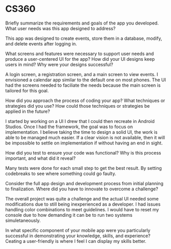 # CS360

Briefly summarize the requirements and goals of the app you developed. What user needs was this app designed to address?

This app was designed to create events, store them in a database, modify, and delete events after logging in. 


What screens and features were necessary to support user needs and produce a user-centered UI for the app? How did your UI designs keep users in mind? Why were your designs successful?

A login screen, a registration screen, and a main screen to view events. I envisioned a calendar app similar to the default one on most phones. The UI had the screens needed to faciliate 
the needs because the main screen is tailored for this goal. 


How did you approach the process of coding your app? What techniques or strategies did you use? How could those techniques or strategies be applied in the future?

I started by working on a UI I drew that I could then recreate in Android Studios. Once I had the framework, the goal was to focus on implementation. I believe taking the time to design a solid UI, the work is able to be managed much easier. If a clear vision is not available, then it will be impossible to settle on implementation if without having an end in sight. 

How did you test to ensure your code was functional? Why is this process important, and what did it reveal?

Many tests were done for each small step to get the best result. By setting codebreaks to see where something could go faulty. 

Consider the full app design and development process from initial planning to finalization. Where did you have to innovate to overcome a challenge?

The overall project was quite a challenge and the actual UI needed some modifications due to still being inexperienced as a developer. I had issues handling color combinations to meet guidelines.
I would have to reset my console due to how demanding it can be to run two systems simuletaneously. 

In what specific component of your mobile app were you particularly successful in demonstrating your knowledge, skills, and experience?
Ceating a user-friendly is where I feel I can display my skills better. 


